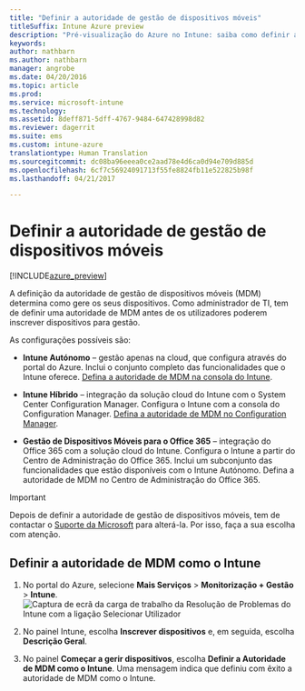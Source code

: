 ```yaml
---
title: "Definir a autoridade de gestão de dispositivos móveis"
titleSuffix: Intune Azure preview
description: "Pré-visualização do Azure no Intune: saiba como definir a autoridade de gestão de dispositivos móveis no Intune. "
keywords: 
author: nathbarn
ms.author: nathbarn
manager: angrobe
ms.date: 04/20/2016
ms.topic: article
ms.prod: 
ms.service: microsoft-intune
ms.technology: 
ms.assetid: 8deff871-5dff-4767-9484-647428998d82
ms.reviewer: dagerrit
ms.suite: ems
ms.custom: intune-azure
translationtype: Human Translation
ms.sourcegitcommit: dc08ba96eeea0ce2aad78e4d6ca0d94e709d885d
ms.openlocfilehash: 6cf7c56924091713f55fe8824fb11e522825b98f
ms.lasthandoff: 04/21/2017

---
```


# <a name="set-the-mobile-device-management-authority"></a>Definir a autoridade de gestão de dispositivos móveis

[!INCLUDE[azure_preview](../includes/azure_preview.md)]

A definição da autoridade de gestão de dispositivos móveis (MDM) determina como gere os seus dispositivos. Como administrador de TI, tem de definir uma autoridade de MDM antes de os utilizadores poderem inscrever dispositivos para gestão.

As configurações possíveis são:

- **Intune Autónomo** – gestão apenas na cloud, que configura através do portal do Azure. Inclui o conjunto completo das funcionalidades que o Intune oferece. [Defina a autoridade de MDM na consola do Intune](#set-mdm-authority-to-Intune).

- **Intune Híbrido** – integração da solução cloud do Intune com o System Center Configuration Manager. Configura o Intune com a consola do Configuration Manager. [Defina a autoridade de MDM no Configuration Manager](https://docs.microsoft.com/sccm/mdm/deploy-use/configure-intune-subscription).

- **Gestão de Dispositivos Móveis para o Office 365** – integração do Office 365 com a solução cloud do Intune. Configura o Intune a partir do Centro de Administração do Office 365. Inclui um subconjunto das funcionalidades que estão disponíveis com o Intune Autónomo. Defina a autoridade de MDM no Centro de Administração do Office 365.

>[!IMPORTANT]
>Depois de definir a autoridade de gestão de dispositivos móveis, tem de contactar o [Suporte da Microsoft](https://docs.microsoft.com/intune/troubleshoot/how-to-get-support-for-microsoft-intune) para alterá-la. Por isso, faça a sua escolha com atenção.

## <a name="set-mdm-authority-to-intune"></a>Definir a autoridade de MDM como o Intune

1. No portal do Azure, selecione **Mais Serviços** > **Monitorização + Gestão** > **Intune**.
  ![Captura de ecrã da carga de trabalho da Resolução de Problemas do Intune com a ligação Selecionar Utilizador](media/set-mdm-auth.png)
2. No painel Intune, escolha **Inscrever dispositivos** e, em seguida, escolha **Descrição Geral**.

3. No painel **Começar a gerir dispositivos**, escolha **Definir a Autoridade de MDM como o Intune**. Uma mensagem indica que definiu com êxito a autoridade de MDM como o Intune.

